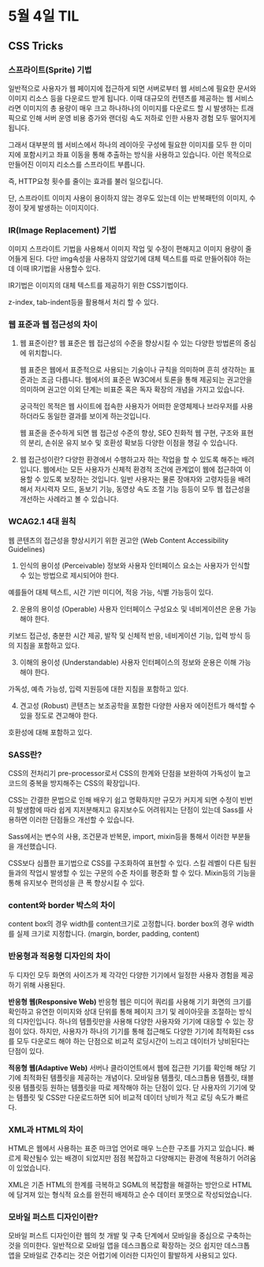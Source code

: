# 5월 4일 TIL

## CSS Tricks

### 스프라이트(Sprite) 기법
일반적으로 사용자가 웹 페이지에 접근하게 되면 서버로부터 웹 서비스에 필요한 문서와 이미지 리소스 등을 다운로드 받게 됩니다.
이때 대규모의 컨텐츠를 제공하는 웹 서비스라면 이미지의 총 용량이 매우 크고 하나하나의 이미지를 다운로드 할 시 발생하는 트래픽으로 인해 서버 운영 비용 증가와 랜더링 속도 저하로 인한 사용자 경험 모두 떨어지게 됩니다.

그래서 대부분의 웹 서비스에서 하나의 레이아웃 구성에 필요한 이미지를 모두 한 이미지에 포함시키고 좌표 이동을 통해 추출하는 방식을 사용하고 있습니다. 이런 목적으로 만들어진 이미지 리소스를 스프라이트 부릅니다.

즉, HTTP요청 횟수를 줄이는 효과를 불러 일으킵니다.

단, 스프라이트 이미지 사용이 용이하지 않는 경우도 있는데 이는 반복패턴의 이미지, 수정이 잦게 발생하는 이미지이다.

### IR(Image Replacement) 기법
이미지 스프라이트 기법을 사용해서 이미지 작업 및 수정이 편해지고 이미지 용량이 줄어들게 된다.
다만 img속성을 사용하지 않았기에 대체 텍스트를 따로 만들어줘야 하는데 이때 IR기법을 사용할수 있다.

IR기법은 이미지의 대체 텍스트를 제공하기 위한 CSS기법이다.

z-index, tab-indent등을 활용해서 처리 할 수 있다.

### 웹 표준과 웹 접근성의 차이
1. 웹 표준이란?
    웹 표준은 웹 접근성의 수준을 향상시킬 수 있는 다양한 방법론의 중심에 위치합니다.

    웹 표준은 웹에서 표준적으로 사용되는 기술이나 규칙을 의미하며 흔히 생각하는 표준과는 조금 다릅니다.
    웹에서의 표준은 W3C에서 토론을 통해 제공되는 권고안을 의미하며 권고안 이외 단계는 비표준 혹은 독자 확장의 개념을 가지고 있습니다.

    궁극적인 목적은 웹 사이트에 접속한 사용자가 어떠한 운영체제나 브라우저를 사용하더라도 동일한 결과를 보이게 하는것입니다.

    웹 표준을 준수하게 되면 웹 접근성 수준의 향상, SEO 친화적 웹 구현, 구조와 표현의 분리, 손쉬운 유지 보수 및 호환성 확보등 다양한 이점을 챙길 수 있습니다.

2. 웹 접근성이란?
    다양한 환경에서 수행하고자 하는 작업을 할 수 있도록 해주는 배려입니다.
    웹에서는 모든 사용자가 신체적 환경적 조건에 관계없이 웹에 접근하여 이용할 수 있도록 보장하는 것입니다.
    일반 사용자는 물론 장애자와 고령자등을 배려해서 저시력자 모드, 돋보기 기능, 동영상 속도 조절 기능 등등이 모두 웹 접근성을 개선하는 사례라고 볼 수 있습니다.


### WCAG2.1 4대 원칙
웹 콘텐츠의 접근성을 향상시키기 위한 권고안 (Web Content Accessibility Guidelines)

1. 인식의 용이성 (Perceivable)
정보와 사용자 인터페이스 요소는 사용자가 인식할 수 있는 방법으로 제시되어야 한다.

예를들어 대체 텍스트, 시간 기반 미디어, 적응 가능, 식별 가능등이 있다.

2. 운용의 용이성 (Operable)
사용자 인터페이스 구성요소 및 네비게이션은 운용 가능해야 한다.

키보드 접근성, 충분한 시간 제공, 발작 및 신체적 반응, 네비게이션 기능, 입력 방식 등의 지침을 포함하고 있다.

3. 이해의 용이성 (Understandable)
사용자 인터페이스의 정보와 운용은 이해 가능해야 한다.

가독성, 예측 가능성, 입력 지원등에 대한 지침을 포함하고 있다.

4. 견고성 (Robust)
콘텐츠는 보조공학을 포함한 다양한 사용자 에이전트가 해석할 수 있을 정도로 견고해야 한다.

호환성에 대해 포함하고 있다.

### SASS란?
CSS의 전처리기 pre-processor로서 CSS의 한계와 단점을 보완하여 가독성이 높고 코드의 중복을 방지해주는 CSS의 확장입니다.

CSS는 간결한 문법으로 인해 배우기 쉽고 명확하지만 규모가 커지게 되면 수정이 빈번히 발생함에 따라 쉽게 지저분해지고 유지보수도 어려워지는 단점이 있는데 Sass를 사용하면 이러한 단점들으 개선할 수 있습니다.

Sass에서는 변수의 사용, 조건문과 반복문, import, mixin등을 통해서 이러한 부분들을 개선했습니다.

CSS보다 심플한 표기법으로 CSS를 구조화하여 표현할 수 있다.
스킬 레벨이 다른 팀원들과의 작업시 발생할 수 있는 구문의 수준 차이를 평준화 할 수 있다.
Mixin등의 기능을 통해 유지보수 편의성을 큰 폭 향상시킬 수 있다.

### content와 border 박스의 차이
content box의 경우 width를 content크기로 고정합니다.
border box의 경우 width를 실제 크기로 지정합니다. (margin, border, padding, content)

### 반응형과 적응형 디자인의 차이
두 디자인 모두 화면의 사이즈가 제 각각인 다양한 기기에서 일정한 사용자 경험을 제공하기 위해 사용된다.

**반응형 웹(Responsive Web)**
반응형 웹은 미디어 쿼리를 사용해 기기 화면의 크기를 확인하고 유연한 이미지와 상대 단위를 통해 페이지 크기 및 레이아웃을 조절하는 방식의 디자인입니다.
하나의 템플릿만을 사용해 다양한 사용자와 기기에 대응할 수 있는 장점이 있다.
하지만, 사용자가 하나의 기기를 통해 접근해도 다양한 기기에 최적화된 css를 모두 다운로드 해야 하는 단점으로 비교적 로딩시간이 느리고 데이터가 낭비된다는 단점이 있다.

**적응형 웹(Adaptive Web)**
서버나 클라이언트에서 웹에 접근한 기기를 확인해 해당 기기에 최적화된 템플릿을 제공하는 개념이다.
모바일용 템플릿, 데스크톱용 템플릿, 태블릿용 템플릿등 원하는 템플릿을 따로 제작해야 하는 단점이 있다.
단 사용자의 기기에 맞는 템플릿 및 CSS만 다운로드하면 되어 비교적 데이터 낭비가 적고 로딩 속도가 빠르다.

### XML과 HTML의 차이
HTML은 웹에서 사용하는 표준 마크업 언어로 매우 느슨한 구조를 가지고 있습니다.
빠르게 확산될수 있는 배경이 되었지만 점점 복잡하고 다양해지는 환경에 적용하기 어려움이 있었습니다.

XML은 기존 HTML의 한계를 극복하고 SGML의 복잡함을 해결하는 방안으로 HTML에 담겨져 있는 형식적 요소를 완전히 배제하고 순수 데이터 포맷으로 작성되었습니다.

### 모바일 퍼스트 디자인이란?
모바일 퍼스트 디자인이란 웹의 첫 개발 및 구축 단계에서 모바일을 중심으로 구축하는 것을 의미한다.
일반적으로 모바일 앱을 데스크톱으로 확장하는 것으 쉽지만 데스크톱 앱을 모바일로 간추리는 것은 어렵기에 이러한 디자인이 활발하게 사용되고 있다.

